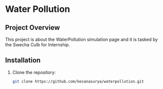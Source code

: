 # Water Pollution

## Project Overview
This project is about the WaterPollution simulation page and it is tasked by the Swecha Culb for Internship.

## Installation
1. Clone the repository:
   ```sh
   git clone https://github.com/kesanasurya/waterpollution.git
